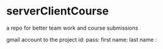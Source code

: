 # serverClientCourse
a repo for better team work and course submissions


gmail account to the project 
id: 
pass: 
first name: 
last name : 

